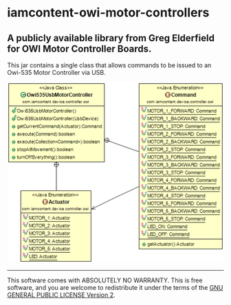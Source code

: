 # iamcontent-owi-motor-controllers
## A publicly available library from Greg Elderfield for OWI Motor Controller Boards.

This jar contains a single class that allows commands to be issued to an Owi-535 Motor Controller via USB.

![Class Diagram](src/main/site/uml/com.iamcontent.device.controller.owi.png)

---

This software comes with ABSOLUTELY NO WARRANTY. This is free software, and you are welcome to redistribute it
under the terms of the [GNU GENERAL PUBLIC LICENSE Version 2](https://www.gnu.org/licenses/gpl-2.0.html).
